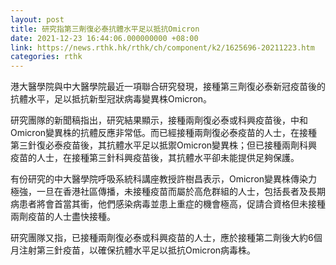 ```yaml
---
layout: post
title: 研究指第三劑復必泰抗體水平足以抵抗Omicron
date: 2021-12-23 16:44:06.000000000 +08:00
link: https://news.rthk.hk/rthk/ch/component/k2/1625696-20211223.htm
categories: rthk
---
```


港大醫學院與中大醫學院最近一項聯合研究發現，接種第三劑復必泰新冠疫苗後的抗體水平，足以抵抗新型冠狀病毒變異株Omicron。

研究團隊的新聞稿指出，研究結果顯示，接種兩劑復必泰或科興疫苗後，中和Omicron變異株的抗體反應非常低。而已經接種兩劑復必泰疫苗的人士，在接種第三針復必泰疫苗後，其抗體水平足以抵禦Omicron變異株；但已接種兩劑科興疫苗的人士，在接種第三針科興疫苗後，其抗體水平卻未能提供足夠保護。

有份研究的中大醫學院呼吸系統科講座教授許樹昌表示，Omicron變異株傳染力極強，一旦在香港社區傳播，未接種疫苗而屬於高危群組的人士，包括長者及長期病患者將會首當其衝，他們感染病毒並患上重症的機會極高，促請合資格但未接種兩劑疫苗的人士盡快接種。

研究團隊又指，已接種兩劑復必泰或科興疫苗的人士，應於接種第二劑後大約6個月注射第三針疫苗，以確保抗體水平足以抵抗Omicron病毒株。

